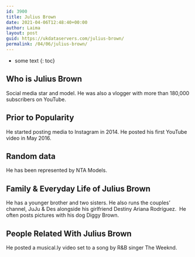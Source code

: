 ```yaml
---
id: 3900
title: Julius Brown
date: 2021-04-06T12:48:40+00:00
author: Laima
layout: post
guid: https://ukdataservers.com/julius-brown/
permalink: /04/06/julius-brown/
---
```


* some text
{: toc}


## Who is Julius Brown
                  
                  
                  
Social media star and model. He was also a vlogger with more than 180,000 subscribers on YouTube. 
                  
              
            
              
            
                
                
                
## Prior to Popularity
                  
                  
                  
He started posting media to Instagram in 2014. He posted his first YouTube video in May 2016.
                  
              
            
              
            
                
                
                
## Random data
                  
                  
                  
He has been represented by NTA Models.
                  
              
            
              
            
                
                
                
## Family & Everyday Life of Julius Brown
                  
                  
                  
He has a younger brother and two sisters. He also runs the couples&#8217; channel, JuJu & Des alongside his girlfriend Destiny Ariana Rodríguez.  He often posts pictures with his dog Diggy Brown. 
                  
              
            
              
            
                
                
                
## People Related With Julius Brown
                  
                  
                  
He posted a musical.ly video set to a song by R&B singer The Weeknd.
                  
              
            
              
            
                
              
            
              
              
            
            
              
            
          
          
          